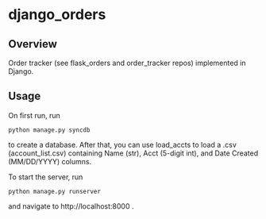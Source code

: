 django_orders
=============

Overview
--------

Order tracker (see flask_orders and order_tracker repos) implemented in Django.

Usage
-----
On first run, run
    
    python manage.py syncdb

to create a database. After that, you can use load_accts to load a .csv (account_list.csv) containing Name (str), Acct (5-digit int), and Date Created (MM/DD/YYYY) columns. 

To start the server, run

    python manage.py runserver

and navigate to http://localhost:8000 .